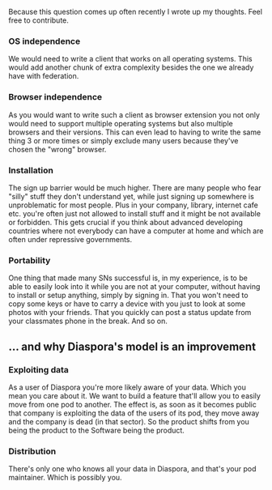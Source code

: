 Because this question comes up often recently I wrote up my thoughts. Feel free to contribute.

### OS independence
We would need to write a client that works on all operating systems. This would add another chunk of extra complexity besides the one we already have with federation.

### Browser independence
As you would want to write such a client as browser extension you not only would need to support multiple operating systems but also multiple browsers and their versions. This can even lead to having to write the same thing 3 or more times or simply exclude many users because they've chosen the "wrong" browser.

### Installation
The sign up barrier would be much higher. There are many people who fear "silly" stuff they don't understand yet, while just signing up somewhere is unproblematic for most people. Plus in your company, library, internet cafe etc. you're often just not allowed to install stuff and it might be not available or forbidden. This gets crucial if you think about advanced developing countries where not everybody can have a computer at home and which are often under repressive governments. 

### Portability
One thing that made many SNs successful is, in my experience, is to be able to easily look into it while you are not at your computer, without having to install or setup anything, simply by signing in. That you won't need to copy some keys or have to carry a device with you just to look at some photos with your friends. That you quickly can post a status update from your classmates phone in the break. And so on.



## … and why Diaspora's model is an improvement

### Exploiting data
As a user of Diaspora you're more likely aware of your data. Which you mean you care about it. We want to build a feature that'll allow you to easily move from one pod to another. The effect is, as soon as it becomes public that company is exploiting the data of the users of its pod, they move away and the company is dead (in that sector). So the product shifts from you being the product to the Software being the product.

### Distribution
There's only one who knows all your data in Diaspora, and that's your pod maintainer. Which is possibly you.